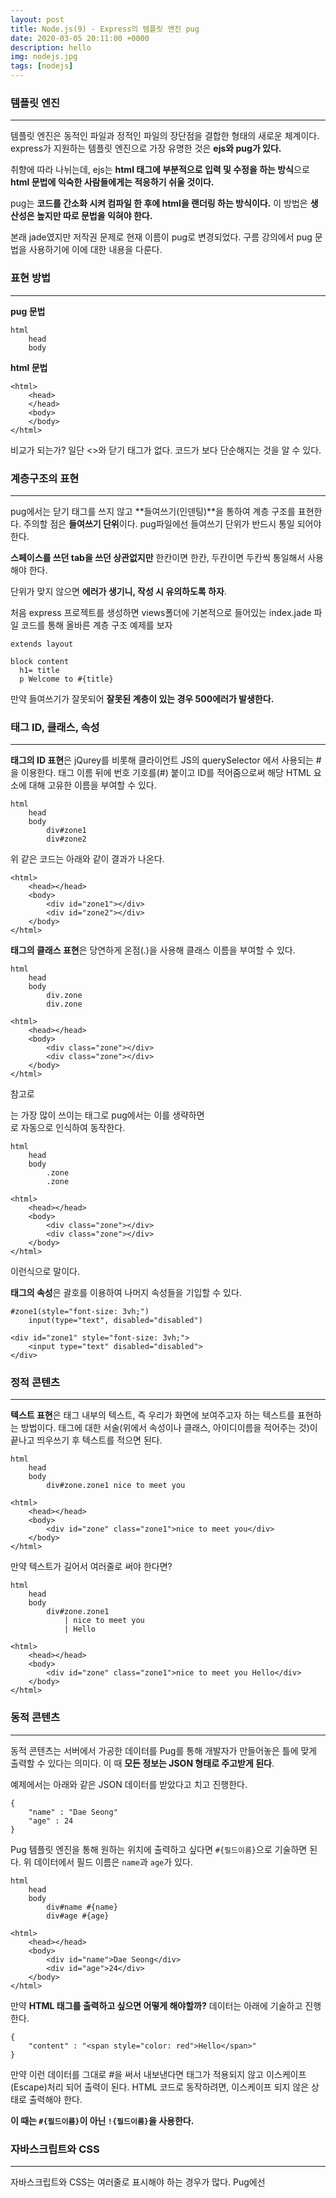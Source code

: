 ```yaml
---
layout: post
title: Node.js(9) - Express의 템플릿 엔진 pug
date: 2020-03-05 20:11:00 +0000
description: hello
img: nodejs.jpg
tags: [nodejs]
---
```


### 템플릿 엔진

---

템플릿 엔진은 동적인 파일과 정적인 파일의 장단점을 결합한 형태의 새로운 체계이다. express가 지원하는 템플릿 엔진으로 가장 유명한 것은 **ejs와 pug가 있다.**

취향에 따라 나뉘는데, ejs는 **html 태그에 부분적으로 입력 및 수정을 하는 방식**으로 **html 문법에 익숙한 사람들에게는 적응하기 쉬울 것이다.**

pug는 **코드를 간소화 시켜 컴파일 한 후에 html을 랜더링 하는 방식이다.** 이 방법은 **생산성은 높지만 따로 문법을 익혀야 한다.**

본래 jade였지만 저작권 문제로 현재 이름이 pug로 변경되었다. 구름 강의에서 pug 문법을 사용하기에 이에 대한 내용을 다룬다.

### 표현 방법

---

**pug 문법**

    html
    	head
    	body

**html 문법**

    <html>
    	<head>
    	</head>
    	<body>
    	</body>
    </html>

비교가 되는가? 일단 <>와 닫기 태그가 없다. 코드가 보다 단순해지는 것을 알 수 있다.

### 계층구조의 표현

---

pug에서는 닫기 태그를 쓰지 않고 **들여쓰기(인덴팅)**을 통하여 계층 구조를 표현한다. 주의할 점은 **들여쓰기 단위**이다. pug파일에선 들여쓰기 단위가 반드시 통일 되어야 한다.

**스페이스를 쓰던 tab을 쓰던 상관없지만** 한칸이면 한칸, 두칸이면 두칸씩 통일해서 사용해야 한다.

단위가 맞지 않으면 **에러가 생기니, 작성 시 유의하도록 하자**.

처음 express 프로젝트를 생성하면 views폴더에 기본적으로 들어있는 index.jade 파일 코드를 통해 올바른 계층 구조 예제를 보자

    extends layout
    
    block content
      h1= title
      p Welcome to #{title}

만약 들여쓰기가 잘못되어 **잘못된 계층이 있는 경우 500에러가 발생한다.**

### 태그 ID, 클래스, 속성

---

**태그의 ID 표현**은 jQurey를 비롯해 클라이언트 JS의 querySelector 에서 사용되는 #을 이용한다. 태그 이름 뒤에 번호 기호를(#) 붙이고 ID를 적어줌으로써 해당 HTML 요소에 대해 고유한 이름을 부여할 수 있다.

    html
    	head
    	body
    		div#zone1
    		div#zone2

위 같은 코드는 아래와 같이 결과가 나온다.

    <html>
    	<head></head>
    	<body>
    		<div id="zone1"></div>
    		<div id="zone2"></div>
    	</body>
    </html>

**태그의 클래스 표현**은 당연하게 온점(.)을 사용해 클래스 이름을 부여할 수 있다.

    html
    	head
    	body
    		div.zone
    		div.zone

    <html>
    	<head></head>
    	<body>
    		<div class="zone"></div>
    		<div class="zone"></div>
    	</body>
    </html>

참고로 <div>는 가장 많이 쓰이는 태그로 pug에서는 이를 생략하면 <div>로 자동으로 인식하여 동작한다.

    html
    	head
    	body
    		.zone
    		.zone

    <html>
    	<head></head>
    	<body>
    		<div class="zone"></div>
    		<div class="zone"></div>
    	</body>
    </html>

이런식으로 말이다.

**태그의 속성**은 괄호를 이용하여 나머지 속성들을 기입할 수 있다.

    #zone1(style="font-size: 3vh;")
    	input(type="text", disabled="disabled")

    <div id="zone1" style="font-size: 3vh;">
    	<input type="text" disabled="disabled">
    </div>

### 정적 콘텐츠

---

**텍스트 표현**은 태그 내부의 텍스트, 즉 우리가 화면에 보여주고자 하는 텍스트를 표현하는 방법이다. 태그에 대한 서술(위에서 속성이나 클래스, 아이디이름을 적어주는 것)이 끝나고 띄우쓰기 후 텍스트를 적으면 된다.

    html
    	head
    	body
    		div#zone.zone1 nice to meet you

    <html>
    	<head></head>
    	<body>
    		<div id="zone" class="zone1">nice to meet you</div>
    	</body>
    </html>

만약 텍스트가 길어서 여러줄로 써야 한다면?

    html
    	head
    	body
    		div#zone.zone1
    			| nice to meet you
    			| Hello

    <html>
    	<head></head>
    	<body>
    		<div id="zone" class="zone1">nice to meet you Hello</div>
    	</body>
    </html>

### 동적 콘텐츠

---

동적 콘텐츠는 서버에서 가공한 데이터를 Pug를 통해 개발자가 만들어놓은 틀에 맞게 출력할 수 있다는 의미다. 이 때 **모든 정보는 JSON 형태로 주고받게 된다**.

예제에서는 아래와 같은 JSON 데이터를  받았다고 치고 진행한다.

    {
    	"name" : "Dae Seong"
    	"age" : 24
    }

Pug 템플릿 엔진을 통해 원하는 위치에 출력하고 싶다면 `#{필드이름}`으로 기술하면 된다. 위 데이터에서 필드 이름은 `name`과 `age`가 있다.

    html
    	head
    	body
    		div#name #{name}
    		div#age #{age}

    <html>
    	<head></head>
    	<body>
    		<div id="name">Dae Seong</div>
    		<div id="age">24</div>
    	</body>
    </html>

만약 **HTML 태그를 출력하고 싶으면 어떻게 해야할까?** 데이터는 아래에 기술하고 진행한다.

    {
    	"content" : "<span style="color: red">Hello</span>"
    }

만약 이런 데이터를 그대로 #을 써서 내보낸다면 태그가 적용되지 않고 이스케이프(Escape)처리 되어 출력이 된다. HTML 코드로 동작하려면, 이스케이프 되지 않은 상태로 출력해야 한다.

**이 때는 `#{필드이름}`이 아닌 `!{필드이름}`을 사용한다.**

### 자바스크립트와 CSS

---

자바스크립트와 CSS는 여러줄로 표시해야 하는 경우가 많다. Pug에선 <script>와 <style> 태그에 한해서 세로선( | )을 사용하지 않고도 여러 줄로 구성된 코드 기술을 지원한다.

    html
    	head
    	title Example
    	script
    	if (foo) {
    		bar();
    	} else {
    		baz();
    	}

    <html>
    	<head>
    		<title>Example</title>
    		<script>
    		if(foo) {
    			bar();
    		} else {
    			baz();
    		}
    		</script>
    	</head>
    </html>

### 주석

---

pug에선 주석을 `//`를 사용하여 작성할 수 있다.

만약 pug 파일에선 주석을 표현하고 싶지만, 실제 html로 렌더링 될 때에 주석을 생략하고 싶다면 어떻게 해야 할까? 이를 **언버퍼드 코멘트(Unbuffered Comment)** 라고 하는데 `//-`를 사용하면 된다.
